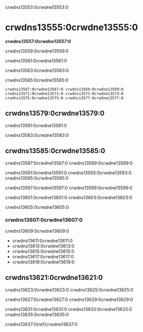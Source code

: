 crwdns13553:0crwdne13553:0
# crwdns13555:0crwdne13555:0

***crwdns13557:0crwdne13557:0***

crwdns13559:0crwdne13559:0

crwdns13561:0crwdne13561:0

crwdns13563:0crwdne13563:0

crwdns13565:0crwdne13565:0

```{figure} ../figures/community.jpg
crwdns13567:0crwdne13567:0 crwdns13569:0crwdne13569:0
crwdns13571:0crwdne13571:0 crwdns13573:0crwdne13573:0 crwdns13575:0crwdne13575:0 crwdns13577:0crwdne13577:0
```

## crwdns13579:0crwdne13579:0

crwdns13581:0crwdne13581:0

crwdns13583:0crwdne13583:0

## crwdns13585:0crwdne13585:0

crwdns13587:0crwdne13587:0 crwdns13589:0crwdne13589:0

crwdns13591:0crwdne13591:0 crwdns13593:0crwdne13593:0 crwdns13595:0crwdne13595:0

crwdns13597:0crwdne13597:0 crwdns13599:0crwdne13599:0

crwdns13601:0crwdne13601:0 crwdns13603:0crwdne13603:0

crwdns13605:0crwdne13605:0

### crwdns13607:0crwdne13607:0

crwdns13609:0crwdne13609:0

- crwdns13611:0crwdne13611:0
- crwdns13613:0crwdne13613:0
- crwdns13615:0crwdne13615:0
- crwdns13617:0crwdne13617:0
- crwdns13619:0crwdne13619:0

## crwdns13621:0crwdne13621:0

crwdns13623:0crwdne13623:0 crwdns13625:0crwdne13625:0

crwdns13627:0crwdne13627:0 crwdns13629:0crwdne13629:0

crwdns13631:0crwdne13631:0 crwdns13633:0crwdne13633:0 crwdns13635:0crwdne13635:0

crwdns13637:0{ref}crwdne13637:0
